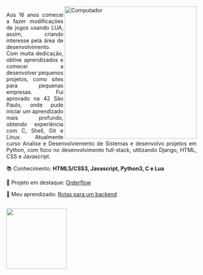 <img src="https://raw.githubusercontent.com/MicaelliMedeiros/micaellimedeiros/master/image/computer-illustration.png" width="350px" align="right" alt="Computador">

<p align="justify"> 
  Aos 16 anos comecei a fazer modificações de jogos usando LUA, assim, criando interesse pela área de desenvolvimento.
  Com muita dedicação, obtive aprendizados e comecei a desenvolver pequenos projetos, como sites para pequenas empresas.
  Fui aprovado na 42 São Paulo, onde pude iniciar um aprendizado mais profundo, obtendo experiência com C, Shell, Git e Linux.
  Atualmente curso Analise e Desenvolviemento de Sistemas e desenvolvo projetos em Python, com foco no desenvolvimento full-stack,
  utilizando Django, HTML, CSS e Javascript.
</p>

<p align="left">
  📚 Conhecimento: <strong>HTML5/CSS3, Javascript, Python3, C e Lua</strong>
</p>

<p align="left">

  🌟 Projeto em destaque: [Orderflow](http://iaze.pythonanywhere.com/)
  
  📖 Meu aprendizado: [Rotas para um backend](https://github.com/iaZe/rotas-backend/)

</p>

##

<div style="display: inline_block">
  <a href="https://github.com/iaZe"></a>
  <img height="160em" src="https://github-readme-stats.vercel.app/api/top-langs/?username=iaZe&layout=compact&count_private=true&langs_count=8&theme=midnight-purple"/>
</div>
